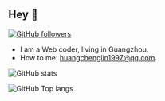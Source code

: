 ## Hey 👋

[![GitHub followers](https://img.shields.io/github/followers/skylooker-hub?label=Github%20followers)](https://github.com/Skylooker-hub)

- I am a Web coder, living in Guangzhou.
- How to  me: huangchenglin1997@qq.com.

![GitHub stats](https://github-readme-stats.vercel.app/api?username=skylooker-hub&theme=github_dark)

![GitHub Top langs](https://github-readme-stats.vercel.app/api/top-langs/?username=skylooker-hub&hide=html,java,jupyter&layout=compact&theme=github_dark)
